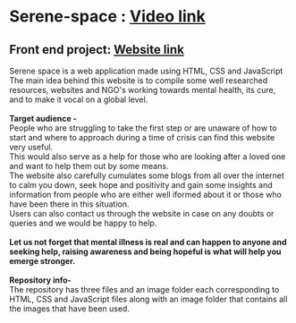 # Serene-space : [Video link](https://drive.google.com/file/d/1XyCNINAPf35ov1mDbaBnwnol73E73Vf1/view?usp=sharing)
## Front end project: [Website link](https://drive.google.com/file/d/1XyCNINAPf35ov1mDbaBnwnol73E73Vf1/view?usp=sharing) ##
Serene space is a web application made using HTML, CSS and JavaScript<br>
The main idea behind this website is to compile some well researched resources, websites and NGO's working towards mental health, its cure, and to make it vocal on a global level.<br><br>
<b>Target audience -</b><br>
People who are struggling to take the first step or are unaware of how to start and where to approach during a time of crisis can find this website very useful.<br>
This would also serve as a help for those who are looking after a loved one and want to help them out by some means.<br>
The website also carefully cumulates some blogs from all over the internet to calm you down, seek hope and positivity and gain some insights and information from people who are 
either well iformed about it or those who have been there in this situation.<br>
Users can also contact us through the website in case on any doubts or queries and we would be happy to help.<br><br>
<b>Let us not forget that mental illness is real and can happen to anyone and seeking help, raising awareness and being hopeful is what will help you emerge stronger.</b>
<br><br>
<b>Repository info-</b><br>
The repository has three files and an image folder each corresponding to HTML, CSS and JavaScript files along with an image folder that contains all the images that have been used.<br><br>

